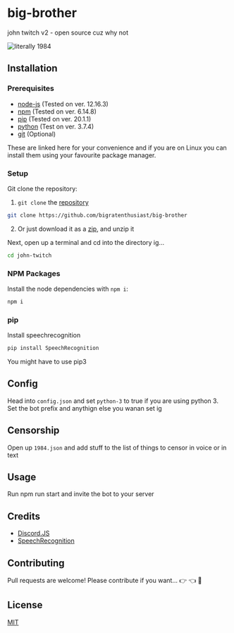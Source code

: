 # big-brother

john twitch v2 - open source cuz why not

![literally 1984](https://media.giphy.com/media/yvcLAZqb1gQco/giphy.gif)

## Installation

### Prerequisites 

- [node-js](https://nodejs.org/en/) (Tested on ver. 12.16.3)
- [npm](https://www.npmjs.com/get-npm) (Tested on ver. 6.14.8)
- [pip](https://pip.pypa.io/en/stable/installing/) (Tested on ver. 20.1.1)
- [python](https://www.python.org/downloads/) (Test on ver. 3.7.4)
- [git](https://git-scm.com/downloads) (Optional)

These are linked here for your convenience and if you are on Linux you can install them using your favourite package manager.

### Setup

Git clone the repository:
1.  `git clone` the [repository](https://github.com/bigratenthusiast/big-brother) 
```bash
git clone https://github.com/bigratenthusiast/big-brother
```

2. Or just download it as a [zip](https://codeload.github.com/bigratenthusiast/big-brother/zip/main), and unzip it

Next, open up a terminal and cd into the directory ig...

```bash
cd john-twitch
```

### NPM Packages 
Install the node dependencies with `npm i`:
```bash
npm i
```

### pip
Install speechrecognition
```bash
pip install SpeechRecognition
```
You might have to use pip3

## Config
Head into `config.json` and set `python-3` to true if you are using python 3. Set the bot prefix and anythign else you wanan set ig

## Censorship
Open up `1984.json` and add stuff to the list of things to censor in voice or in text

## Usage 
Run npm run start and invite the bot to your server

## Credits
- [Discord.JS](https://github.com/discordjs)
- [SpeechRecognition](https://pypi.org/project/SpeechRecognition/)

## Contributing
Pull requests are welcome! Please contribute if you want... 👉 👈 🥺

## License
[MIT](https://choosealicense.com/licenses/mit/)


